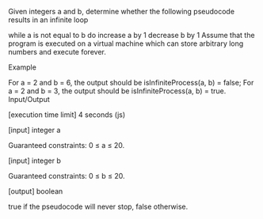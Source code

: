 Given integers a and b, determine whether the following pseudocode results in an infinite loop

while a is not equal to b do
  increase a by 1
  decrease b by 1
Assume that the program is executed on a virtual machine which can store arbitrary long numbers and execute forever.

Example

For a = 2 and b = 6, the output should be
isInfiniteProcess(a, b) = false;
For a = 2 and b = 3, the output should be
isInfiniteProcess(a, b) = true.
Input/Output

[execution time limit] 4 seconds (js)

[input] integer a

Guaranteed constraints:
0 ≤ a ≤ 20.

[input] integer b

Guaranteed constraints:
0 ≤ b ≤ 20.

[output] boolean

true if the pseudocode will never stop, false otherwise.
